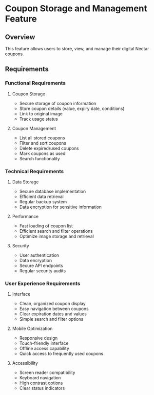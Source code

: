 # Coupon Storage and Management Feature

## Overview

This feature allows users to store, view, and manage their digital Nectar coupons.

## Requirements

### Functional Requirements

1. Coupon Storage

   - Secure storage of coupon information
   - Store coupon details (value, expiry date, conditions)
   - Link to original image
   - Track usage status

2. Coupon Management
   - List all stored coupons
   - Filter and sort coupons
   - Delete expired/used coupons
   - Mark coupons as used
   - Search functionality

### Technical Requirements

1. Data Storage

   - Secure database implementation
   - Efficient data retrieval
   - Regular backup system
   - Data encryption for sensitive information

2. Performance

   - Fast loading of coupon list
   - Efficient search and filter operations
   - Optimize image storage and retrieval

3. Security
   - User authentication
   - Data encryption
   - Secure API endpoints
   - Regular security audits

### User Experience Requirements

1. Interface

   - Clean, organized coupon display
   - Easy navigation between coupons
   - Clear expiration dates and values
   - Simple search and filter options

2. Mobile Optimization

   - Responsive design
   - Touch-friendly interface
   - Offline access capability
   - Quick access to frequently used coupons

3. Accessibility
   - Screen reader compatibility
   - Keyboard navigation
   - High contrast options
   - Clear status indicators
